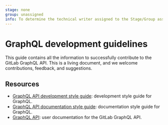 ```yaml
---
stage: none
group: unassigned
info: To determine the technical writer assigned to the Stage/Group associated with this page, see https://about.gitlab.com/handbook/engineering/ux/technical-writing/#assignments
---
```


# GraphQL development guidelines

This guide contains all the information to successfully contribute to the GitLab
GraphQL API. This is a living document, and we welcome contributions,
feedback, and suggestions.

## Resources

- [GraphQL API development style guide](../api_graphql_styleguide.md): development style guide for
  GraphQL.
- [GraphQL API documentation style guide](../documentation/graphql_styleguide.md): documentation
  style guide for GraphQL.
- [GraphQL API](../../api/graphql/index.md): user documentation for the GitLab GraphQL API.
